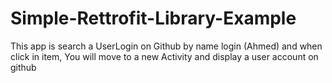 # Simple-Rettrofit-Library-Example
This app is search a  UserLogin on Github by name login (Ahmed) and when click in item, You will move to a new Activity and display a user account on github
